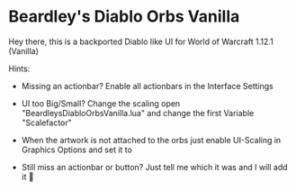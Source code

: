 # Beardley's Diablo Orbs Vanilla

Hey there,
this is a backported Diablo like UI for World of Warcraft 1.12.1 (Vanilla)

Hints:
 - Missing an actionbar? Enable all actionbars in the Interface Settings
 
 - UI too Big/Small? Change the scaling open "BeardleysDiabloOrbsVanilla.lua" and change the first Variable "Scalefactor"

 - When the artwork is not attached to the orbs just enable UI-Scaling in Graphics Options and set it to 
 
 - Still miss an actionbar or button?  Just tell me which it was and I will add it 🙂 

